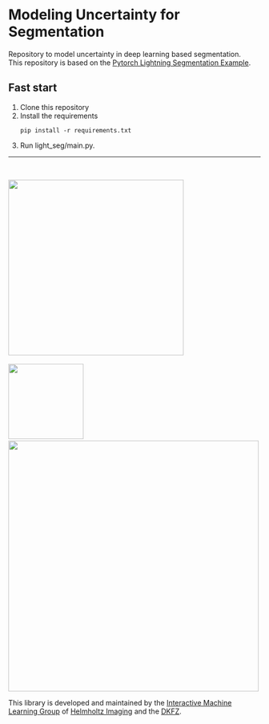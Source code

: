 # Modeling Uncertainty for Segmentation

Repository to model uncertainty in deep learning based segmentation.  
This repository is based on the [Pytorch Lightning Segmentation Example](https://github.com/IML-DKFZ/lightning-segment).


## Fast start 

1. Clone this repository
2. Install the requirements
   ```
   pip install -r requirements.txt
   ```
4. Run light_seg/main.py.

---

<br>
<p align="left">
  <img src="https://drive.google.com/uc?export=view&id=1RCtBi7LMskVITseelKDgZedPUOTeYXLH" width="350"> &nbsp;&nbsp;&nbsp;&nbsp;
</p>
<p align="left">
  <img src="https://polybox.ethz.ch/index.php/s/kqDrOTTIzPFYPU7/download" width="150"> &nbsp;&nbsp;&nbsp;&nbsp;
  <img src="https://upload.wikimedia.org/wikipedia/commons/thumb/d/d9/Deutsches_Krebsforschungszentrum_Logo.svg/1200px-Deutsches_Krebsforschungszentrum_Logo.svg.png" width="500"> 
</p>

This library is developed and maintained by the [Interactive Machine Learning Group](https://iml-dkfz.github.io/) of [Helmholtz Imaging](https://www.helmholtz-imaging.de/) and the [DKFZ](https://www.dkfz.de/de/index.html).

